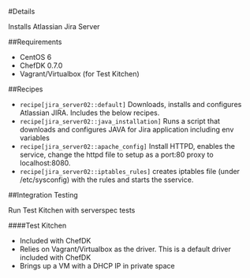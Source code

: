 #Details

Installs Atlassian Jira Server

##Requirements

* CentOS 6
* ChefDK 0.7.0
* Vagrant/Virtualbox (for Test Kitchen)

##Recipes

* `recipe[jira_server02::default]` Downloads, installs and configures Atlassian JIRA. Includes the below recipes.
* `recipe[jira_server02::java_installation]` Runs a script that downloads and configures JAVA for Jira application including env variables 
* `recipe[jira_server02::apache_config]` Install HTTPD, enables the service, change the httpd file to setup as a port:80 proxy to localhost:8080.  
* `recipe[jira_server02::iptables_rules]` creates iptables file (under /etc/sysconfig) with the rules and starts the sservice.

##Integration Testing

Run Test Kitchen with serverspec tests

####Test Kitchen
* Included with ChefDK
* Relies on Vagrant/Virtualbox as the driver. This is a default driver included with ChefDK
* Brings up a VM with a DHCP IP in private space
